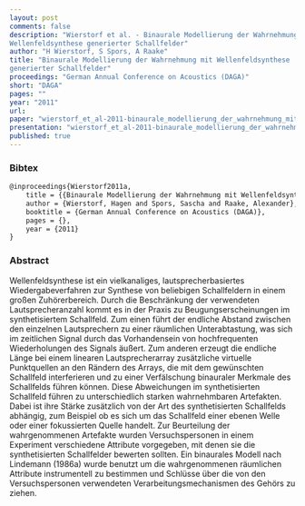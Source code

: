 ```yaml
---
layout: post
comments: false
description: "Wierstorf et al. - Binaurale Modellierung der Wahrnehmung mit
Wellenfeldsynthese generierter Schallfelder"
author: "H Wierstorf, S Spors, A Raake"
title: "Binaurale Modellierung der Wahrnehmung mit Wellenfeldsynthese
generierter Schallfelder"
proceedings: "German Annual Conference on Acoustics (DAGA)"
short: "DAGA"
pages: ""
year: "2011"
url: 
paper: "wierstorf_et_al-2011-binaurale_modellierung_der_wahrnehmung_mit_wfs_generierter_schallfelder.pdf"
presentation: "wierstorf_et_al-2011-binaurale_modellierung_der_wahrnehmung_mit_wfs_generierter_schallfelder-presentation.pdf"
published: true
---
```


### Bibtex

```latex
@inproceedings{Wierstorf2011a,
    title = {{Binaurale Modellierung der Wahrnehmung mit Wellenfeldsynthese generierter Schallfelder}},
    author = {Wierstorf, Hagen and Spors, Sascha and Raake, Alexander},
    booktitle = {German Annual Conference on Acoustics (DAGA)},
    pages = {},
    year = {2011}
}
```

### Abstract

Wellenfeldsynthese ist ein vielkanaliges, lautsprecherbasiertes
Wiedergabeverfahren zur Synthese von beliebigen Schallfeldern in einem großen
Zuhörerbereich.   Durch die Beschränkung der verwendeten Lautsprecheranzahl
kommt es in der Praxis zu Beugungserscheinungen im synthetisiertem Schallfeld.
Zum einen führt der endliche Abstand zwischen den einzelnen Lautsprechern zu
einer räumlichen Unterabtastung, was sich im zeitlichen Signal durch das
Vorhandensein von hochfrequenten Wiederholungen des Signals äußert.  Zum anderen
erzeugt die endliche Länge bei einem linearen Lautsprecherarray zusätzliche
virtuelle Punktquellen an den Rändern des Arrays, die mit dem gewünschten
Schallfeld interferieren und zu einer Verfälschung binauraler Merkmale des
Schallfelds führen können.  Diese Abweichungen im synthetisierten Schallfeld
führen zu unterschiedlich starken wahrnehmbaren Artefakten.  Dabei ist ihre
Stärke zusätzlich von der Art des synthetisierten Schallfelds abhängig, zum
Beispiel ob es sich um das Schallfeld einer ebenen Welle oder einer fokussierten
Quelle handelt.  Zur Beurteilung der wahrgenommenen Artefakte wurden
Versuchspersonen in einem Experiment verschiedene Attribute vorgegeben, mit
denen sie die synthetisierten Schallfelder bewerten sollten.  Ein binaurales
Modell nach Lindemann (1986a) wurde benutzt um die wahrgenommenen räumlichen
Attribute instrumentell zu bestimmen und Schlüsse über die von den
Versuchspersonen verwendeten Verarbeitungsmechanismen des Gehörs zu ziehen.
